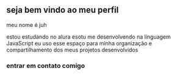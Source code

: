 ## seja bem vindo ao meu perfil 

meu nome é juh 

estou estudando no alura
esotu me desenvolvendo na linguagem JavaScript
eu uso esse espaço para minha organização e compartilhamento dos meus projetos desenvolvidos

### entrar em contato comigo
